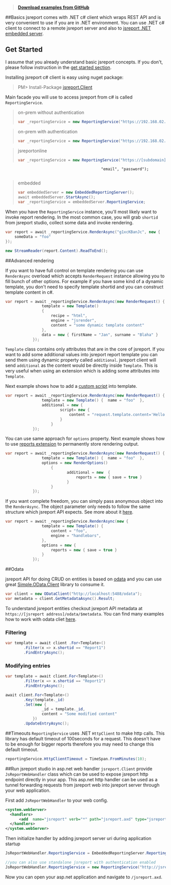 > **[Download examples from GitHub](https://github.com/jsreport/net/tree/master/examples)**

##Basics
jsreport comes with .NET c# client which wraps REST API and is very convenient to use if you are in .NET environment. You can use .NET c# client to connect to a remote jsreport server and also to [jsreport .NET embedded server](https://jsreport.net/learn/net-embedded).

## Get Started

I assume that you already understand basic jsreport concepts. If you don't, please follow instruction in the [get started section](https://jsreport.net/learn/get-started).

Installing jsreport c# client is easy using nuget package:
> PM> Install-Package [jsreport.Client](https://www.nuget.org/packages/jsreport.Client/)

Main facade you will use to access jsreport from c# is called `ReportingService`. 

>on-prem without authentication
>```csharp
>var _reportingService = new ReportingService("https://192.168.02.01");
>```

>on-prem with authentication
>```csharp
>var _reportingService = new ReportingService("https://192.168.02.01", "username", "password);
>```

>jsreportonline
>```csharp
>var _reportingService = new ReportingService("https://[subdomain].jsreportonline.net",
                                              "email", "password");
>```

>embedded
>```csharp
>var embeddedServer = new EmbeddedReportingServer();
>await embeddedServer.StartAsync();
>var _reportingService = embeddedServer.ReportingService;
>```

When you have the `ReportingService` instance, you'll most likely want to invoke report rendering. In the most common case, you will grab `shortid` from jsreport studio, collect some data and invoke rendering.

```csharp
var report = await _reportingService.RenderAsync("g1xcKBanJc", new {
	someData = "foo"
});

new StreamReader(report.Content).ReadToEnd();
```

##Advanced rendering

If you want to have full control on template rendering you can use `RenderAsync` overload which accepts `RenderRequest` instance allowing you to fill bunch of other options. For example if you have some kind of a dynamic template, you don't need to specify template shortid and you can construct template content in c#.

```csharp
var report = await _reportingService.RenderAsync(new RenderRequest() {
                template = new Template()
                {
                    recipe = "html",
                    engine = "jsrender",
                    content = "some dynamic template content"
                },
                data = new { firstName = "Jan", surname = "Blaha" }
            });
```

`Template` class contains only attributes that are in the core of jsreport. If you want to add    some additional values into jsreport report template you can send them using dynamic property called `additional`. jsreport client will send `additional` as the content would be directly inside `Template`. This is very useful when using an extension which is adding some attributes into `Template`.

Next example shows how to add a [custom script](/learn/scripts) into template.
```csharp
var report = await _reportingService.RenderAsync(new RenderRequest() {
                template = new Template() {  name = "foo"  },
                additional = new {
                        script= new {
                            content = "request.template.content='Hello'; done()"
                        }
                    }
            });
```

You can use same approach for `options` property. Next example shows how to use [reports extension](/learn/reports) to permanently store rendering output.

```csharp
var report = await _reportingService.RenderAsync(new RenderRequest() {
                template = new Template() {  name = "foo"  },
                options = new RenderOptions()
	                {
	                       additional = new  {
	                           reports = new { save = true }
                           }
			        }
            });
```

If you want complete freedom, you can simply pass anonymous object into the `RenderAsync`. The object parameter only needs to follow the same structure which jsreport API expects. See more about it [here](https://jsreport.net/learn/api).

```csharp
var report = await _reportingService.RenderAsync(new {
                template = new Template() {  
	                content = "foo", 
	                engine = "handlebars", 
				},
                options = new {                     
	                reports = new { save = true }
                }
            });
```
           
##Odata

jsreport API for doing CRUD on entities is based on [odata](http://www.odata.org/) and you can use  great [Simple.OData.Client](https://github.com/object/Simple.OData.Client) library to consume it. 

```csharp
var client = new ODataClient("http://localhost:5488/odata");
var metadata = client.GetMetadataAsync().Result;
```

To understand jsreport entities checkout jsreport API metadata at `https://[jsreport address]/odata/$metadata`. You can find many examples how to work with odata cliet [here](https://github.com/object/Simple.OData.Client).


### Filtering

```csharp
var template = await client .For<Template>()
        .Filter(x => x.shortid == "Report1")
        .FindEntryAsync();
```                             


### Modifying entries


```csharp
var template = await client.For<Template>()
        .Filter(x => x.shortid == "Report1")
        .FindEntryAsync();

await client.For<Template>()
        .Key(template._id)
        .Set(new {
                _id = template._id,
                content = "Some modified content"
            })
        .UpdateEntryAsync();
```

##Timeouts
`ReportingService` uses .NET `HttpClient` to make http calls. This library has default timeout of 100seconds for a request. This doesn't have to be enough for bigger reports therefore you may need to change this default timeout.

```csharp
reportingService.HttpClientTimeout = TimeSpan.FromMinutes(10);
```

##Run jsreport studio in asp.net web handler
`jsreport.Client` provide `JsReportWebHandler` class which can be used to expose jsreport http endpoint directly in your app. This asp.net http handler can be used as a tunnel forwarding requests from jsreport web into jsreport server through your web application. 

First add `JsReportWebHandler` to your web config.
```xml
<system.webServer>
  <handlers>
      <add  name="jsreport" verb="*" path="jsreport.axd" type="jsreport.Client.JsReportWebHandler" />
  </handlers>
</system.webServer>
```

Then initialize handler by adding jsreport server uri during application startup
```csharp
JsReportWebHandler.ReportingService = EmbeddedReportingServer.ReportingService ;

//you can also use standalone jsreport with authentication enabled
JsReportWebHandler.ReportingService = new ReportingService("http://jsreport-host", "username", "password");
```

Now you can open your asp.net application and navigate to `/jsreport.axd`.


